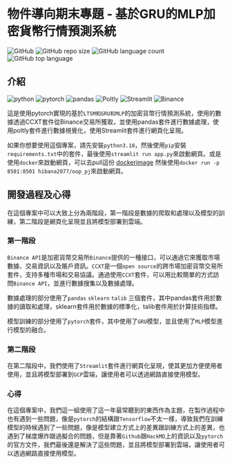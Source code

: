 <!--
 * @Author: hibana2077 hibana2077@gmail.com
 * @Date: 2022-12-23 15:44:56
 * @LastEditors: hibana2077 hibana2077@gmail.com
 * @LastEditTime: 2023-01-14 09:05:42
 * @FilePath: \OOP-independent-study\README.md
 * @Description: 这是默认设置,请设置`customMade`, 打开koroFileHeader查看配置 进行设置: https://github.com/OBKoro1/koro1FileHeader/wiki/%E9%85%8D%E7%BD%AE
-->

# 物件導向期末專題 - 基於GRU的MLP加密貨幣行情預測系統

![GitHub](https://img.shields.io/github/license/hibana2077/OOP-independent-study?style=plastic-square)
![GitHub repo size](https://img.shields.io/github/repo-size/hibana2077/OOP-independent-study?style=plastic-square)
![GitHub language count](https://img.shields.io/github/languages/count/hibana2077/OOP-independent-study?style=plastic-square)
![GitHub top language](https://img.shields.io/github/languages/top/hibana2077/OOP-independent-study?style=plastic-square)

## 介紹

![python](https://img.shields.io/badge/python-3.10-blue?style=plastic-square&logo=python)
![pytorch](https://img.shields.io/badge/pytorch-1.13.1-EE4C2C?style=plastic-square&logo=pytorch)
![pandas](https://img.shields.io/badge/pandas-1.3.4-150458?style=plastic-square&logo=pandas)
![Poltly](https://img.shields.io/badge/poltly-5.3.1-3F4F75?style=plastic-square&logo=Plotly)
![Streamlit](https://img.shields.io/badge/streamlit-1.2.0-FF4B4B?style=plastic-square&logo=streamlit)
![Binance](https://img.shields.io/badge/binance-API-2F3336?style=plastic-square&logo=binance)

這是使用pytorch實現的基於`LTSM和GRU和MLP`的加密貨幣行情預測系統，使用的數據透過CCXT套件從Binance交易所獲取，並使用pandas套件進行數據處理，使用poltly套件進行數據視覺化，使用Streamlit套件進行網頁化呈現。

如果你想要使用這個專案，請先安裝`python3.10`，然後使用`pip`安裝`requirements.txt`中的套件，最後使用`streamlit run app.py`來啟動網頁。或是使用`docker`來啟動網頁，可以去pull這份 [dockerimage](https://hub.docker.com/repository/docker/hibana2077/oop_pj) 然後使用`docker run -p 8501:8501 hibana2077/oop_pj`來啟動網頁。

## 開發過程及心得

在這個專案中可以大致上分為兩階段，第一階段是數據的爬取和處理以及模型的訓練，第二階段是網頁化呈現並且將模型部署到雲端。

### 第一階段

`Binance API`是加密貨幣交易所`Binance`提供的一種接口，可以通過它來獲取市場數據、交易資訊以及賬戶資訊。`CCXT`是一個`open source`的跨市場加密貨幣交易所套件，支持多種市場和交易協議。通過使用`CCXT`套件，可以用比較簡單的方式訪問`Binance API`，並進行數據搜集以及數據處理。

數據處理的部分使用了`pandas` `sklearn` `talib` 三個套件，其中pandas套件用於數據的讀取和處理，sklearn套件用於數據的標準化，talib套件用於計算技術指標。

模型訓練的部分使用了`pytorch`套件，其中使用了`GRU`模型，並且使用了`MLP`模型進行模型的融合。

### 第二階段

在第二階段中，我們使用了`Streamlit`套件進行網頁化呈現，使其更加方便使用者使用，並且將模型部署到`GCP`雲端，讓使用者可以透過網路直接使用模型。

### 心得

在這個專案中，我們這一組使用了這一年最常聽到的東西作為主題，在製作過程中也有遇到一些問題，像是`pytorch`的結構跟`Tensorflow`不太一樣，導致我們在訓練模型的時候遇到了一些問題，像是模型建立方式上的差異跟訓練方式上的差異，也遇到了梯度爆炸跟過擬合的問題，但是靠著`Github`跟`HackMD`上的資訊以及`pytorch`的官方文件，我們最後還是解決了這些問題，並且將模型部署到雲端，讓使用者可以透過網路直接使用模型。